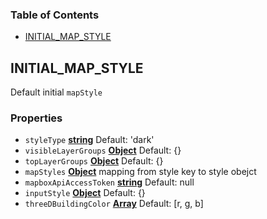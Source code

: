 <!-- Generated by documentation.js. Update this documentation by updating the source code. -->

### Table of Contents

-   [INITIAL_MAP_STYLE](#initial_map_style)

## INITIAL_MAP_STYLE

Default initial `mapStyle`

### Properties

-   `styleType` **[string][3]** Default: 'dark'
-   `visibleLayerGroups` **[Object][4]** Default: {}
-   `topLayerGroups` **[Object][4]** Default: {}
-   `mapStyles` **[Object][4]** mapping from style key to style obejct
-   `mapboxApiAccessToken` **[string][3]** Default: null
-   `inputStyle` **[Object][4]** Default: {}
-   `threeDBuildingColor` **[Array][5]** Default: [r, g, b]

[1]: #initial_map_style

[2]: #properties

[3]: https://developer.mozilla.org/docs/Web/JavaScript/Reference/Global_Objects/String

[4]: https://developer.mozilla.org/docs/Web/JavaScript/Reference/Global_Objects/Object

[5]: https://developer.mozilla.org/docs/Web/JavaScript/Reference/Global_Objects/Array
